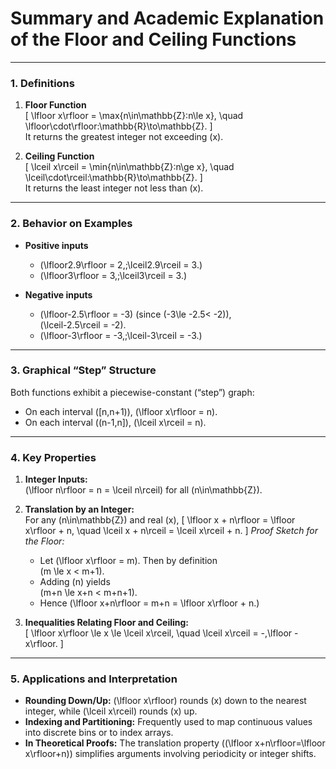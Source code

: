 # **Summary and Academic Explanation of the Floor and Ceiling Functions**

---

### 1. Definitions  

1. **Floor Function**  
   \[
     \lfloor x\rfloor = \max\{n\in\mathbb{Z}:n\le x\},
     \quad \lfloor\cdot\rfloor:\mathbb{R}\to\mathbb{Z}.
   \]  
   It returns the greatest integer not exceeding \(x\).

2. **Ceiling Function**  
   \[
     \lceil x\rceil = \min\{n\in\mathbb{Z}:n\ge x\},
     \quad \lceil\cdot\rceil:\mathbb{R}\to\mathbb{Z}.
   \]  
   It returns the least integer not less than \(x\).

---

### 2. Behavior on Examples  

- **Positive inputs**  
  - \(\lfloor2.9\rfloor = 2,\;\lceil2.9\rceil = 3.\)  
  - \(\lfloor3\rfloor = 3,\;\lceil3\rceil = 3.\)

- **Negative inputs**  
  - \(\lfloor-2.5\rfloor = -3\) (since \(-3\le -2.5< -2\)),  
    \(\lceil-2.5\rceil = -2\).  
  - \(\lfloor-3\rfloor = -3,\;\lceil-3\rceil = -3.\)

---

### 3. Graphical “Step” Structure  

Both functions exhibit a piecewise-constant (“step”) graph:  
- On each interval \([n,n+1)\), \(\lfloor x\rfloor = n\).  
- On each interval \((n-1,n]\), \(\lceil x\rceil = n\).  

---

### 4. Key Properties  

1. **Integer Inputs:**  
   \(\lfloor n\rfloor = n = \lceil n\rceil\) for all \(n\in\mathbb{Z}\).

2. **Translation by an Integer:**  
   For any \(n\in\mathbb{Z}\) and real \(x\),
   \[
     \lfloor x + n\rfloor = \lfloor x\rfloor + n,
     \quad
     \lceil x + n\rceil = \lceil x\rceil + n.
   \]
   *Proof Sketch for the Floor:*  
   - Let \(\lfloor x\rfloor = m\).  Then by definition  
     \(m \le x < m+1\).  
   - Adding \(n\) yields  
     \(m+n \le x+n < m+n+1\).  
   - Hence \(\lfloor x+n\rfloor = m+n = \lfloor x\rfloor + n.\)

3. **Inequalities Relating Floor and Ceiling:**  
   \[
     \lfloor x\rfloor \le x \le \lceil x\rceil,
     \quad
     \lceil x\rceil = -\,\lfloor -x\rfloor.
   \]

---

### 5. Applications and Interpretation  

- **Rounding Down/Up:**  \(\lfloor x\rfloor\) rounds \(x\) down to the nearest integer, while \(\lceil x\rceil\) rounds \(x\) up.
- **Indexing and Partitioning:**  Frequently used to map continuous values into discrete bins or to index arrays.
- **In Theoretical Proofs:**  The translation property (\(\lfloor x+n\rfloor=\lfloor x\rfloor+n\)) simplifies arguments involving periodicity or integer shifts.